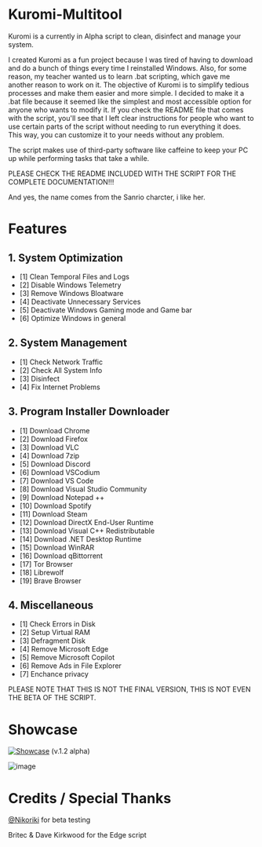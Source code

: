 # Kuromi-Multitool
Kuromi is a currently in Alpha script to clean, disinfect and manage your system.

I created Kuromi as a fun project because I was tired of having to download and do a bunch of things every time I reinstalled Windows. Also, for some reason, my teacher wanted us to learn .bat scripting, which gave me another reason to work on it. The objective of Kuromi is to simplify tedious processes and make them easier and more simple.
I decided to make it a .bat file because it seemed like the simplest and most accessible option for anyone who wants to modify it. If you check the README file that comes with the script, you'll see that I left clear instructions for people who want to use certain parts of the script without needing to run everything it does. This way, you can customize it to your needs without any problem.

The script makes use of third-party software like caffeine to keep your PC up while performing tasks that take a while.

PLEASE CHECK THE README INCLUDED WITH THE SCRIPT FOR THE COMPLETE DOCUMENTATION!!!

And yes, the name comes from the Sanrio charcter, i like her.

# Features

## 1. System Optimization
- [1] Clean Temporal Files and Logs
- [2] Disable Windows Telemetry
- [3] Remove Windows Bloatware
- [4] Deactivate Unnecessary Services
- [5] Deactivate Windows Gaming mode and Game bar
- [6] Optimize Windows in general

## 2. System Management
- [1] Check Network Traffic
- [2] Check All System Info
- [3] Disinfect
- [4] Fix Internet Problems

## 3. Program Installer Downloader
- [1] Download Chrome
- [2] Download Firefox
- [3] Download VLC
- [4] Download 7zip
- [5] Download Discord
- [6] Download VSCodium
- [7] Download VS Code
- [8] Download Visual Studio Community
- [9] Download Notepad ++
- [10] Download Spotify
- [11] Download Steam
- [12] Download DirectX End-User Runtime
- [13] Download Visual C++ Redistributable 
- [14] Download .NET Desktop Runtime 
- [15] Download WinRAR 
- [16] Download qBittorrent
- [17] Tor Browser
- [18] Librewolf
- [19] Brave Browser


## 4. Miscellaneous
- [1] Check Errors in Disk
- [2] Setup Virtual RAM
- [3] Defragment Disk
- [4] Remove Microsoft Edge
- [5] Remove Microsoft Copilot
- [6] Remove Ads in File Explorer
- [7] Enchance privacy

PLEASE NOTE THAT THIS IS NOT THE FINAL VERSION, THIS IS NOT EVEN THE BETA OF THE SCRIPT.

# Showcase

[![Showcase](https://img.youtube.com/vi/oAQT528ixi8/0.jpg)](https://youtu.be/oAQT528ixi8)
(v.1.2 alpha)


![image](https://github.com/user-attachments/assets/f3c084bf-3a8f-441c-86b5-0437c342315f)

# Credits / Special Thanks

[@Nikoriki](https://info.nikota.dev/) for beta testing

Britec & Dave Kirkwood for the Edge script
